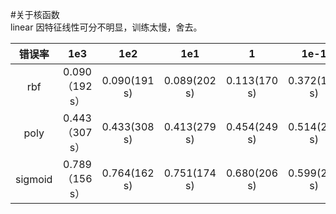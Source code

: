 #关于核函数</br>
linear 因特征线性可分不明显，训练太慢，舍去。</br>

|错误率   | 1e3                 |1e2            |1e1              |1              |1e-1         |1e-2        |1e-3        |1e-4     |1e-5|
| :----: | :----: | :----: | :----: | :----: | :----: | :----: | :----: | :----: |:----: |
|rbf     | 0.090（192 s）      | 0.090(191 s)   | 0.089(202 s)    | 0.113(170 s) | 0.372(180 s)|0.598(213 s)|0.598(228 s)|0.598()|0.598()|
| poly   | 0.443（307 s）      |0.433(308 s)    | 0.413(279 s)    | 0.454(249 s) | 0.514(236 s)|0.596(229 s)|0.598(206 s)|0.598()|0.598()|
| sigmoid | 0.789（156 s）     |0.764(162 s)    | 0.751(174 s)    | 0.680(206 s) |0.599(218 s)|0.598(226 s)|(0.598)      |0.598()|0.598()|




